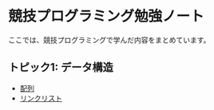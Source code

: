 # 競技プログラミング勉強ノート

ここでは、競技プログラミングで学んだ内容をまとめています。

## トピック1: データ構造
- [配列](./array.md)
- [リンクリスト](./linkedlist.md)
